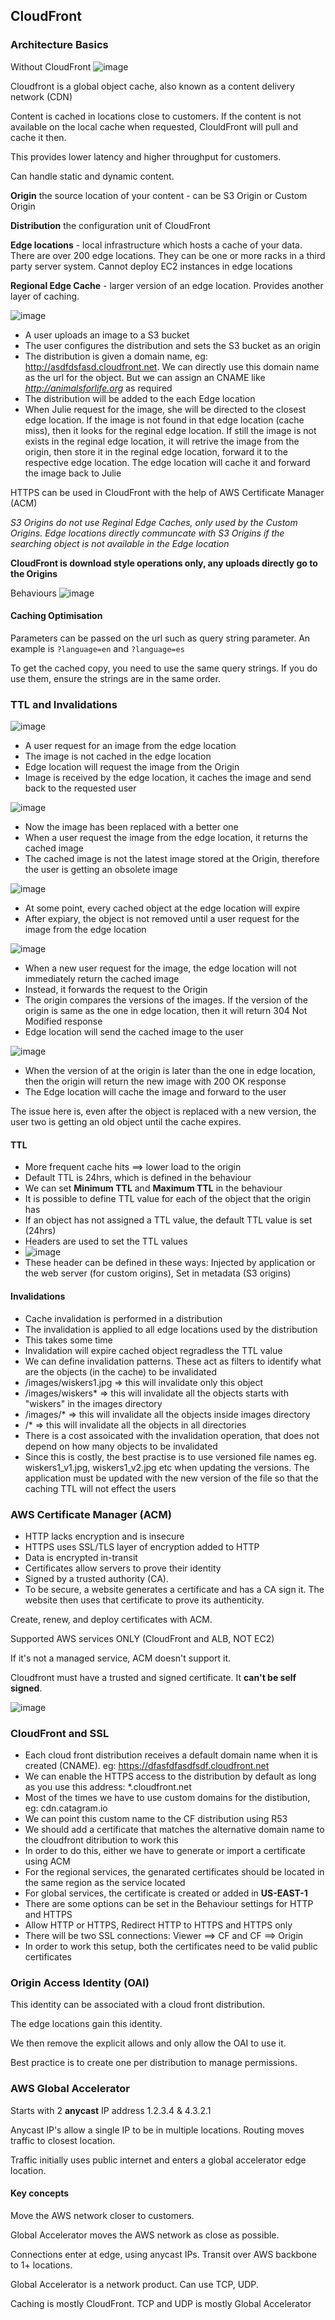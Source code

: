 ## CloudFront

### Architecture Basics

Without CloudFront
![image](https://user-images.githubusercontent.com/88237437/165739437-9b716e94-25c9-4968-bdaf-94ce06a04df8.png)

Cloudfront is a global object cache, also known as a content delivery network (CDN)

Content is cached in locations close to customers.
If the content is not available on the local cache when requested, ClouldFront
will pull and cache it then.

This provides lower latency and higher throughput for customers.

Can handle static and dynamic content.

**Origin**  the source location of your content - can be S3 Origin or Custom Origin

**Distribution** the configuration unit of CloudFront

**Edge locations** - local infrastructure which hosts a cache of your data.
There are over 200 edge locations. They can be one or more racks in a
third party server system. Cannot deploy EC2 instances in edge locations

**Regional Edge Cache** - larger version of an edge location. Provides
another layer of caching.

![image](https://user-images.githubusercontent.com/88237437/165128005-f3b3793b-1603-4386-b69c-1f27cd76e719.png)

- A user uploads an image to a S3 bucket
- The user configures the distribution and sets the S3 bucket as an origin
- The distribution is given a domain name, eg: http://asdfdsfasd.cloudfront.net. We can directly use this domain name as the url for the object. But we can assign an CNAME like *http://animalsforlife.org* as required
- The distribution will be added to the each Edge location
- When Julie request for the image, she will be directed to the closest edge location. If the image is not found in that edge location (cache miss), then it looks for the reginal edge location. If still the image is not exists in the reginal edge location, it will retrive the image from the origin, then store it in the reginal edge location, forward it to the respective edge location. The edge location will cache it and forward the image back to Julie

HTTPS can be used in CloudFront with the help of AWS Certificate Manager (ACM)

*S3 Origins do not use Reginal Edge Caches, only used by the Custom Origins. Edge locations directly communcate with S3 Origins if the searching object is not available in the Edge location*

**CloudFront is download style operations only, any uploads directly go to the Origins**

Behaviours
![image](https://user-images.githubusercontent.com/88237437/165744582-1c9e5166-32db-40ab-aa8f-74344ee47680.png)

#### Caching Optimisation

Parameters can be passed on the url such as query string parameter.
An example is `?language=en` and `?language=es`

To get the cached copy, you need to use the same query strings. If you do
use them, ensure the strings are in the same order.

### TTL and Invalidations

![image](https://user-images.githubusercontent.com/88237437/165921872-c3270e40-141c-4992-b8f2-a5812999e253.png)

- A user request for an image from the edge location
- The image is not cached in the edge location
- Edge location will request the image from the Origin
- Image is received by the edge location, it caches the image and send back to the requested user


![image](https://user-images.githubusercontent.com/88237437/165922130-81791ddf-8f6f-4b50-b285-66d5e0d630ef.png)

- Now the image has been replaced with a better one
- When a user request the image from the edge location, it returns the cached image
- The cached image is not the latest image stored at the Origin, therefore the user is getting an obsolete image

![image](https://user-images.githubusercontent.com/88237437/165922400-e15d8f4f-e66d-4a61-b144-2108d2b5181f.png)

- At some point, every cached object at the edge location will expire
- After expiary, the object is not removed until a user request for the image from the edge location

![image](https://user-images.githubusercontent.com/88237437/165922664-28e4432e-3691-44ee-910c-70ba5f36bfc8.png)

- When a new user request for the image, the edge location will not immediately return the cached image
- Instead, it forwards the request to the Origin
- The origin compares the versions of the images. If the version of the origin is same as the one in edge location, then it will return 304 Not Modified response
- Edge location will send the cached image to the user

![image](https://user-images.githubusercontent.com/88237437/165923087-e29a78d2-588a-4d03-896a-64e90801c548.png)

- When the version of at the origin is later than the one in edge location, then the origin will return the new image with 200 OK response
- The Edge location will cache the image and forward to the user

The issue here is, even after the object is replaced with a new version, the user two is getting an old object until the cache expires.

#### TTL

- More frequent cache hits ==> lower load to the origin
- Default TTL is 24hrs, which is defined in the behaviour
- We can set **Minimum TTL** and **Maximum TTL** in the behaviour
- It is possible to define TTL value for each of the object that the origin has
- If an object has not assigned a TTL value, the default TTL value is set (24hrs)
- Headers are used to set the TTL values
- ![image](https://user-images.githubusercontent.com/88237437/165924838-0a09e89b-fce7-4e6a-84bd-b9dd987be550.png)
- These header can be defined in these ways: Injected by application or the web server (for custom origins), Set in metadata (S3 origins)

#### Invalidations
- Cache invalidation is performed in a distribution
- The invalidation is applied to all edge locations used by the distribution
- This takes some time
- Invalidation will expire cached object regradless the TTL value
- We can define invalidation patterns. These act as filters to identify what are the objects (in the cache) to be invalidated
- /images/wiskers1.jpg => this will invalidate only this object
- /images/wiskers* => this will invalidate all the objects starts with "wiskers" in the images directory
- /images/* => this will invalidate all the objects inside images directory
- /* => this will invalidate all the objects in all directories
- There is a cost assoicated with the invalidation operation, that does not depend on how many objects to be invalidated
- Since this is costly, the best practise is to use versioned file names eg. wiskers1_v1.jpg, wiskers1_v2.jpg etc when updating the versions. The application must be updated with the new version of the file so that the caching TTL will not effect the users


### AWS Certificate Manager (ACM)

- HTTP lacks encryption and is insecure
- HTTPS uses SSL/TLS layer of encryption added to HTTP
- Data is encrypted in-transit
- Certificates allow servers to prove their identity
- Signed by a trusted authority (CA).
- To be secure, a website generates a certificate and has a CA sign it. The
website then uses that certificate to prove its authenticity.

Create, renew, and deploy certificates with ACM.

Supported AWS services ONLY (CloudFront and ALB, NOT EC2)

If it's not a managed service, ACM doesn't support it.

Cloudfront must have a trusted and signed certificate. It **can't be self signed**.

![image](https://user-images.githubusercontent.com/88237437/165927879-69d36ca2-d4c2-44b7-ad46-9d8406001638.png)

### CloudFront and SSL

- Each cloud front distribution receives a default domain name when it is created (CNAME). eg: https://dfasfdfasdfsdf.cloudfront.net
- We can enable the HTTPS access to the distribution by default as long as you use this address: \*.cloudfront.net
- Most of the times we have to use custom domains for the distibution, eg: cdn.catagram.io
- We can point this custom name to the CF distribution using R53
- We should add a certificate that matches the alternative domain name to the cloudfront ditribution to work this 
- In order to do this, either we have to generate or import a certificate using ACM
- For the regional services, the genarated certificates should be located in the same region as the service located
- For global services, the certificate is created or added in **US-EAST-1**
- There are some options can be set in the Behaviour settings for HTTP and HTTPS
- Allow HTTP or HTTPS, Redirect HTTP to HTTPS and HTTPS only
- There will be two SSL connections: Viewer ==> CF and CF ==> Origin
- In order to work this setup, both the certificates need to be valid public certificates  

### Origin Access Identity (OAI)

This identity can be associated with a cloud front distribution.

The edge locations gain this identity.

We then remove the explicit allows and only allow the OAI to use it.

Best practice is to create one per distribution to manage permissions.

### AWS Global Accelerator

Starts with 2 **anycast** IP address
1.2.3.4 & 4.3.2.1

Anycast IP's allow a single IP to be in multiple locations.
Routing moves traffic to closest location.

Traffic initially uses public internet and enters a global
accelerator edge location.

#### Key concepts

Move the AWS network closer to customers.

Global Accelerator moves the AWS network as close as possible.

Connections enter at edge, using anycast IPs. Transit over AWS backbone to 1+
locations.

Global Accelerator is a network product. Can use TCP, UDP.

Caching is mostly CloudFront. TCP and UDP is mostly Global Accelerator
